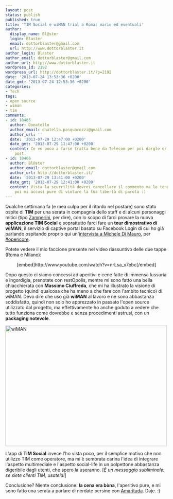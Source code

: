 ```yaml
---
layout: post
status: publish
published: true
title: 'TIM Social e wiMAN trial a Roma: varie ed eventuali'
author:
  display_name: Bl@ster
  login: Blaster
  email: dottorblaster@gmail.com
  url: http://www.dottorblaster.it
author_login: Blaster
author_email: dottorblaster@gmail.com
author_url: http://www.dottorblaster.it
wordpress_id: 2192
wordpress_url: http://dottorblaster.it/?p=2192
date: '2013-07-24 13:53:36 +0200'
date_gmt: '2013-07-24 12:53:36 +0200'
categories:
- Tech
tags:
- open source
- wiman
- tim
comments:
- id: 18465
  author: Donatello
  author_email: dnatello.pasquarozzi@gmail.com
  author_url: ''
  date: '2013-07-29 12:47:00 +0200'
  date_gmt: '2013-07-29 11:47:00 +0200'
  content: Ce vo poco a farse tratta bene da Telecom per poi dargle er culo per un
    post.
- id: 18466
  author: Bl@ster
  author_email: dottorblaster@gmail.com
  author_url: http://dottorblaster.it/
  date: '2013-07-29 13:41:00 +0200'
  date_gmt: '2013-07-29 12:41:00 +0200'
  content: Vista la scurrilità dovrei cancellare il commento ma lo tengo, altrimenti
    poi mi accusi pure di violare la tua libertà di parola :)
---
```

<p>Qualche settimana fa (e mea culpa per il ritardo nel postare) sono stato ospite di <strong>TIM</strong> per una serata in compagnia dello staff e di alcuni personaggi mitici (tipo <a href="http://funkyprofessor.blogspot.it/">Zamperini</a>, per dire), con lo scopo di farci provare la nuova <strong>applicazione TIM Social</strong> e soprattutto farci fare un <strong>tour dimostrativo di wiMAN</strong>, il servizio di captive portal basato su Facebook Login di cui ho già parlando ospitando proprio qui un'<a href="http://dottorblaster.it/2012/10/opencore-quanto-open-source-ce-dietro-wiman/">intervista a Michele Di Mauro</a>, per <a href="http://dottorblaster.it/tag/opencore/">#opencore</a>.</p>
<p>Potete vedere il mio faccione presente nel video riassuntivo delle due tappe (Roma e Milano):</p>
<p style="text-align: center;">[embed]http://www.youtube.com/watch?v=nrLsa_x7ebc[/embed]</p>
<p style="text-align: left;">Dopo questo ci siamo concessi ad aperitivi e cene fatte di immensa lussuria e ingordigia, prenotate con restOpolis, mentre mi sono fatto una bella chiacchierata con <strong>Massimo Ciuffreda</strong>, che mi ha illustrato la visione di progetto (quindi qualcosa che ha meno a che fare con l'ambito tecnico) di wiMAN. Devo dire che uso già <strong>wiMAN</strong> al lavoro e ne sono abbastanza soddisfatto, quindi non solo ho apprezzato in passato l'open source utilizzato dal progetto, ma effettivamente ho anche goduto a vedere che tutto funziona come dovrebbe e senza procedimenti astrusi, con un <strong>packaging notevole</strong>.</p>
<p style="text-align: left;"><img class="aligncenter" alt="wiMAN" src="http://i39.tinypic.com/987r6b.png" width="501" height="375" /></p>
<p style="text-align: left;">L'app di <strong>TIM Social</strong> invece l'ho vista poco, per il semplice motivo che non utilizzo TIM come operatore, ma mi è sembrata carina l'idea di integrare l'aspetto multimediale e l'aspetto social-life in un polpettone abbastanza digeribile dagli utenti, che spero la useranno. [<em>È un messaggio subliminale: se siete clienti TIM, usatela!</em>]</p>
<p style="text-align: left;">Conclusione? Niente conclusione: <strong>la cena era bòna</strong>, l'aperitivo pure, e mi sono fatto una serata a parlare di nerdate persino con <a href="http://solopergusto.myblog.it/archive/2013/06/26/timsocial.html">Amarituda</a>. Daje. :)</p>
